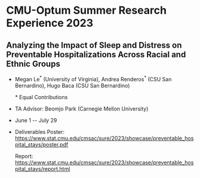 # CMU-Optum Summer Research Experience 2023

## Analyzing the Impact of Sleep and Distress on Preventable Hospitalizations Across Racial and Ethnic Groups 

- Megan Le<sup>\*</sup> (University of Virginia), Andrea Renderos<sup>\*</sup> (CSU San Bernardino), Hugo Baca (CSU San Bernardino)

	\* Equal Contributions

- TA Advisor: Beomjo Park (Carnegie Mellon University)

- June 1 -- July 29 

- Deliverables
	Poster: https://www.stat.cmu.edu/cmsac/sure/2023/showcase/preventable_hospital_stays/poster.pdf

	Report: https://www.stat.cmu.edu/cmsac/sure/2023/showcase/preventable_hospital_stays/report.html

